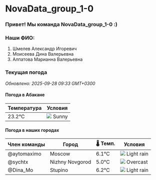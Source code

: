 # NovaData_group_1-0
### Привет! Мы команда NovaData_group_1-0 :)

### Наши ФИО:
1. Шмелев Александр Игоревич
2. Моисеева Дина Валерьевна
3. Алпатова Марианна Валерьевна

### Текущая погода
<!-- WEATHER:START -->
_Обновлено: 2025-09-28 09:33 GMT+0300_

#### Погода в Абакане

| Температура | Условия |
|-------------|----------|
| 23.2°C     | ![](https://cdn.weatherapi.com/weather/64x64/day/113.png) Sunny |

#### Погода в наших городах

| Член команды  | Город               | 🌡️ Темп.  | Условия          |
|---------------|---------------------|-----------|--------------------|
| @aytomaximo    | Moscow              |    6.1°C | ![](https://cdn.weatherapi.com/weather/64x64/day/296.png) Light rain   |
| @sychtx        | Nizhny Novgorod     |    5.0°C | ![](https://cdn.weatherapi.com/weather/64x64/day/122.png) Overcast     |
| @Dina_Mo       | Stupino             |    6.2°C | ![](https://cdn.weatherapi.com/weather/64x64/day/296.png) Light rain   |

<!-- WEATHER:END -->
